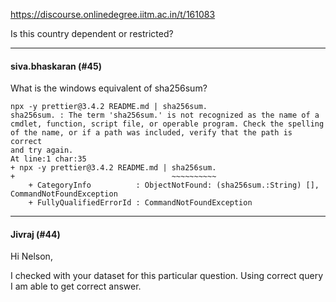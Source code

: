 https://discourse.onlinedegree.iitm.ac.in/t/161083

Is this country dependent or restricted?</p><hr>

<h4>siva.bhaskaran (#45)</h4>
<p>What is the windows equivalent of sha256sum?</p>
<pre><code class="lang-auto">npx -y prettier@3.4.2 README.md | sha256sum.
sha256sum. : The term 'sha256sum.' is not recognized as the name of a cmdlet, function, script file, or operable program. Check the spelling of the name, or if a path was included, verify that the path is correct 
and try again.
At line:1 char:35
+ npx -y prettier@3.4.2 README.md | sha256sum.
+                                   ~~~~~~~~~~
    + CategoryInfo          : ObjectNotFound: (sha256sum.:String) [], CommandNotFoundException
    + FullyQualifiedErrorId : CommandNotFoundException
</code></pre><hr>

<h4>Jivraj (#44)</h4>
<p>Hi Nelson,</p>
<p>I checked with your dataset for this particular question. Using correct query I am able to get correct answer.